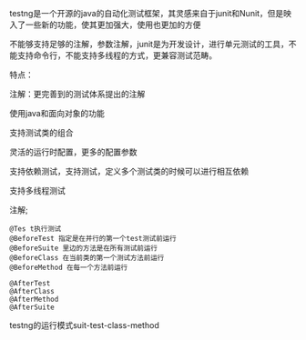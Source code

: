 testng是一个开源的java的自动化测试框架，其灵感来自于junit和Nunit，但是映入了一些新的功能，使其更加强大，使用也更加的方便

 

不能够支持足够的注解，参数注解，junit是为开发设计，进行单元测试的工具，不能支持命令行，不能支持多线程的方式，更兼容测试范畴。



特点：

注解：更完善到的测试体系提出的注解

使用java和面向对象的功能

支持测试类的组合

灵活的运行时配置，更多的配置参数

支持依赖测试，支持测试，定义多个测试类的时候可以进行相互依赖

支持多线程测试



注解;



```
@Tes t执行测试
@BeforeTest 指定是在并行的第一个test测试前运行
@BeforeSuite 里边的方法是在所有测试前运行
@BeforeClass 在当前类的第一个测试方法前运行
@BeforeMethod 在每一个方法前运行

@AfterTest
@AfterClass
@AfterMethod
@AfterSuite
```

testng的运行模式suit-test-class-method